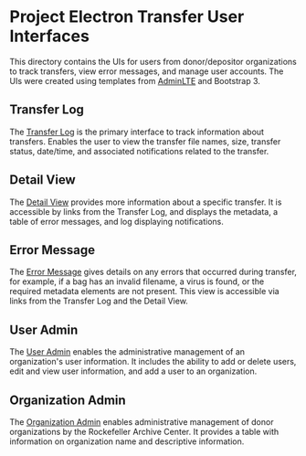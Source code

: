 # Project Electron Transfer User Interfaces

This directory contains the UIs for users from donor/depositor organizations to track transfers, view error messages, and manage user accounts. The UIs were created using templates from [AdminLTE](https://adminlte.io/) and Bootstrap 3.

## Transfer Log
The [Transfer Log](transfer_log.html)  is the primary interface to track information about transfers. Enables the user to view the transfer file names, size, transfer status, date/time, and associated notifications related to the transfer.

## Detail View
The [Detail View](detail_view.html) provides more information about a specific transfer. It is accessible by links from the Transfer Log, and displays the metadata, a table of error messages, and log displaying notifications.

## Error Message
The [Error Message](error_message) gives details on any errors that occurred during transfer, for example, if a bag has an invalid filename, a virus is found, or the required metadata elements are not present. This view is accessible via links from the Transfer Log and the Detail View.

## User Admin
The [User Admin](user_admin) enables the administrative management of an organization's user information. It includes the ability to add or delete users, edit and view user information, and add a user to an organization.

## Organization Admin
The [Organization Admin](org_admin) enables administrative management of donor organizations by the Rockefeller Archive Center. It provides a table with information on organization name and descriptive information.
